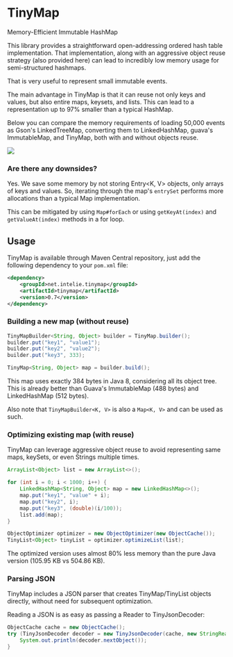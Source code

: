 # TinyMap

Memory-Efficient Immutable HashMap

This library provides a straightforward open-addressing ordered hash table implementation. That implementation, along
with an aggressive object reuse strategy (also provided here) can lead to incredibly low memory usage for semi-structured 
hashmaps.

That is very useful to represent small immutable events. 

The main advantage in TinyMap is that it can reuse not only keys and values, but also entire maps, keysets, and lists. This can lead to a representation up to 97% smaller than a typical HashMap.

Below you can compare the memory requirements of loading 50,000 events as Gson's LinkedTreeMap, converting them to LinkedHashMap, guava's ImmutableMap, and TinyMap, both with and without objects reuse.

![](https://docs.google.com/spreadsheets/d/e/2PACX-1vQGaL2vuiOAxMH8809j4HiYPfK1uxSYpNIYNQAl-_eGbvhBC2BJR2bE_-sbAhBkq-xFpTzTa3hcUZ9i/pubchart?oid=1134324197&format=image)

### Are there any downsides?

Yes. We save some memory by not storing Entry<K, V> objects, only arrays of keys and values. 
So, iterating through the map's `entrySet` performs more allocations than a typical Map implementation.

This can be mitigated by using `Map#forEach` or using `getKeyAt(index)` and `getValueAt(index)` methods in a for loop.

## Usage

TinyMap is available through Maven Central repository, just add the following
dependency to your `pom.xml` file:

```xml
<dependency>
    <groupId>net.intelie.tinymap</groupId>
    <artifactId>tinymap</artifactId>
    <version>0.7</version>
</dependency>
```

### Building a new map (without reuse)

```java
TinyMapBuilder<String, Object> builder = TinyMap.builder();
builder.put("key1", "value1");
builder.put("key2", "value2");
builder.put("key3", 333);

TinyMap<String, Object> map = builder.build();
```

This map uses exactly 384 bytes in Java 8, considering all its object tree. This is already better than 
Guava's ImmutableMap (488 bytes) and LinkedHashMap (512 bytes).

Also note that `TinyMapBuilder<K, V>` is also a `Map<K, V>` and can be used as such.

### Optimizing existing map (with reuse)

TinyMap can leverage aggressive object reuse to avoid representing same maps, keySets, or even Strings multiple times.

```java
ArrayList<Object> list = new ArrayList<>();

for (int i = 0; i < 1000; i++) {
    LinkedHashMap<String, Object> map = new LinkedHashMap<>();
    map.put("key1", "value" + i);
    map.put("key2", i);
    map.put("key3", (double)(i/100));
    list.add(map);
}

ObjectOptimizer optimizer = new ObjectOptimizer(new ObjectCache());
TinyList<Object> tinyList = optimizer.optimizeList(list);
```

The optimized version uses almost 80% less memory than the pure Java version (105.95 KB vs 504.86 KB).

### Parsing JSON

TinyMap includes a JSON parser that creates TinyMap/TinyList objects directly, without need for subsequent optimization.

Reading a JSON is as easy as passing a Reader to TinyJsonDecoder:

```java
ObjectCache cache = new ObjectCache();
try (TinyJsonDecoder decoder = new TinyJsonDecoder(cache, new StringReader("{abc:123}"))) {
    System.out.println(decoder.nextObject());
} 
```
